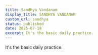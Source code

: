 ```yaml
---
title: Sandhya Vandanam
display_title: SANDHYA VANDANAM
custom_url: sandhya
status: published
date: 2025-07-18
excerpt: It's the basic daily practice.
---
```

It's the basic daily practice.